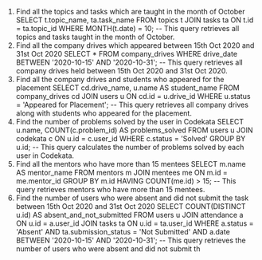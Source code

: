 1. Find all the topics and tasks which are taught in the month of October
SELECT t.topic_name, ta.task_name
FROM topics t
JOIN tasks ta ON t.id = ta.topic_id
WHERE MONTH(t.date) = 10; 
-- This query retrieves all topics and tasks taught in the month of October. 
2. Find all the company drives which appeared between 15th Oct 2020 and 31st Oct 2020
SELECT *
FROM company_drives
WHERE drive_date BETWEEN '2020-10-15' AND '2020-10-31';
-- This query retrieves all company drives held between 15th Oct 2020 and 31st Oct 2020.
3. Find all the company drives and students who appeared for the placement
SELECT cd.drive_name, u.name AS student_name
FROM company_drives cd
JOIN users u ON cd.id = u.drive_id
WHERE u.status = 'Appeared for Placement';
-- This query retrieves all company drives along with students who appeared for the placement.
4. Find the number of problems solved by the user in Codekata
SELECT u.name, COUNT(c.problem_id) AS problems_solved
FROM users u
JOIN codekata c ON u.id = c.user_id
WHERE c.status = 'Solved'
GROUP BY u.id;
-- This query calculates the number of problems solved by each user in Codekata.
5. Find all the mentors who have more than 15 mentees
SELECT m.name AS mentor_name
FROM mentors m
JOIN mentees me ON m.id = me.mentor_id
GROUP BY m.id
HAVING COUNT(me.id) > 15;
-- This query retrieves mentors who have more than 15 mentees.
6. Find the number of users who were absent and did not submit the task between 15th Oct 2020 and 31st Oct 2020
SELECT COUNT(DISTINCT u.id) AS absent_and_not_submitted
FROM users u
JOIN attendance a ON u.id = a.user_id
JOIN tasks ta ON u.id = ta.user_id
WHERE a.status = 'Absent' 
AND ta.submission_status = 'Not Submitted'
AND a.date BETWEEN '2020-10-15' AND '2020-10-31';
-- This query retrieves the number of users who were absent and did not submit th